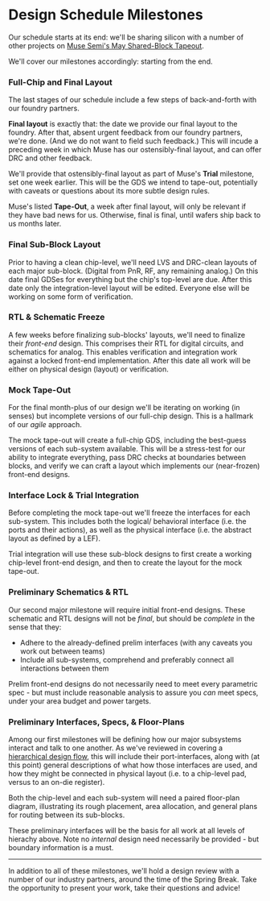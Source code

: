 
# Design Schedule Milestones 

Our schedule starts at its end: we'll be sharing silicon with a number of other projects on 
[Muse Semi's May Shared-Block Tapeout](https://www.musesemi.com/shared-block-tapeout-schedule). 

We'll cover our milestones accordingly: starting from the end. 

### Full-Chip and Final Layout

The last stages of our schedule include a few steps of back-and-forth with our foundry partners. 

**Final layout** is exactly that: the date we provide our final layout to the foundry.
After that, absent urgent feedback from our foundry partners, we're done. 
(And we do not want to field such feedback.) 
This will incude a preceding week in which Muse has our ostensibly-final layout, 
and can offer DRC and other feedback. 

We'll provide that ostensibly-final layout as part of Muse's **Trial** milestone, set one week earlier. 
This will be the GDS we intend to tape-out, potentially with caveats or questions about its more subtle design rules. 

Muse's listed **Tape-Out**, a week after final layout, will only be relevant if they have bad news for us. 
Otherwise, final is final, until wafers ship back to us months later. 

### Final Sub-Block Layout 

Prior to having a clean chip-level, we'll need LVS and DRC-clean layouts of each major sub-block. 
(Digital from PnR, RF, any remaining analog.) 
On this date final GDSes for everything but the chip's top-level are due. 
After this date only the integration-level layout will be edited. 
Everyone else will be working on some form of verification. 

### RTL & Schematic Freeze 

A few weeks before finalizing sub-blocks' layouts, we'll need to finalize their *front-end* design. 
This comprises their RTL for digital circuits, and schematics for analog. 
This enables verification and integration work against a locked front-end implementation. 
After this date all work will be either on physical design (layout) or verification. 

### Mock Tape-Out 

For the final month-plus of our design we'll be iterating on working (in senses) but incomplete versions of our full-chip design. 
This is a hallmark of our *agile* approach. 

The mock tape-out will create a full-chip GDS, including the best-guess versions of each sub-system available. 
This will be a stress-test for our ability to integrate everything, pass DRC checks at boundaries between blocks, 
and verify we can craft a layout which implements our (near-frozen) front-end designs. 

### Interface Lock & Trial Integration 

Before completing the mock tape-out we'll freeze the interfaces for each sub-system. 
This includes both the logical/ behavioral interface (i.e. the ports and their actions), 
as well as the physical interface (i.e. the abstract layout as defined by a LEF). 

Trial integration will use these sub-block designs to first create a working chip-level front-end design, 
and then to create the layout for the mock tape-out. 

### Preliminary Schematics & RTL 

Our second major milestone will require initial front-end designs. 
These schematic and RTL designs will not be *final*, but should be *complete* in the sense that they: 

* Adhere to the already-defined prelim interfaces (with any caveats you work out between teams) 
* Include all sub-systems, comprehend and preferably connect all interactions between them 

Prelim front-end designs do not necessarily need to meet every parametric spec - 
but must include reasonable analysis to assure you *can* meet specs, 
under your area budget and power targets. 

### Preliminary Interfaces, Specs, & Floor-Plans 

Among our first milestones will be defining how our major subsystems interact and talk to one another. 
As we've reviewed in covering a [hierarchical design flow](./notes), this will include their port-interfaces, 
along with (at this point) general descriptions of what how those interfaces are used, 
and how they might be connected in physical layout (i.e. to a chip-level pad, versus to an on-die register). 

Both the chip-level and each sub-system will need a paired floor-plan diagram, 
illustrating its rough placement, area allocation, and general plans for routing between its sub-blocks. 

These preliminary interfaces will be the basis for all work at all levels of hierachy above. 
Note no *internal* design need necessarily be provided - but boundary information is a must. 


--- 

In addition to all of these milestones, we'll hold a design review with a number of our industry partners, 
around the time of the Spring Break. Take the opportunity to present your work, take their questions and advice! 


